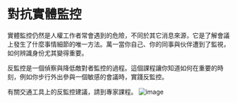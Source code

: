 [Title]: # (對抗實體監控)
[Order]: # (0)

# 對抗實體監控

實體監控仍然是人權工作者常會遇到的危險，不同於其它消息來源，它是了解會議上發生了什麼事情細節的唯一方法。萬一當你自己、你的同事與伙伴遭到了監視，如何辨識身份尤其變得重要。

反監控是一個偵察與降低敵對者監控的過程。這個課程讓你知道如何在重要的時刻，例如你步行外出參與一個敏感的會議時，實踐反監控。

有關交通工具上的反監控建議，請到專家課程。
![image](surveillance2.png)